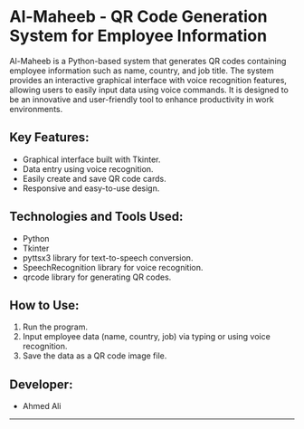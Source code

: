

# Al-Maheeb - QR Code Generation System for Employee Information

Al-Maheeb is a Python-based system that generates QR codes containing employee information such as name, country, and job title. The system provides an interactive graphical interface with voice recognition features, allowing users to easily input data using voice commands. It is designed to be an innovative and user-friendly tool to enhance productivity in work environments.

## Key Features:
- Graphical interface built with Tkinter.
- Data entry using voice recognition.
- Easily create and save QR code cards.
- Responsive and easy-to-use design.

## Technologies and Tools Used:
- Python
- Tkinter
- pyttsx3 library for text-to-speech conversion.
- SpeechRecognition library for voice recognition.
- qrcode library for generating QR codes.

## How to Use:
1. Run the program.
2. Input employee data (name, country, job) via typing or using voice recognition.
3. Save the data as a QR code image file.

## Developer:
- Ahmed Ali

--- 

